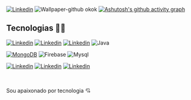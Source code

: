[![Linkedin](https://img.shields.io/badge/LinkedIn-0077B5?style=for-the-badge&logo=linkedin&logoColor=white)](https://www.linkedin.com/in/douglasbarreiros/)
![Wallpaper-github okok](https://github.com/douglasbarreiros701/douglasbarreiros701/assets/97680488/48a0d520-5ece-42f5-8bde-98e3d4255969)
[![Ashutosh's github activity graph](https://github-readme-activity-graph.vercel.app/graph?username=douglasbarreiros701&theme=tokyo-night)](https://github.com/ashutosh00710/github-readme-activity-graph)



## Tecnologias 👨‍💻

[![Linkedin](https://img.shields.io/badge/JavaScript-F7DF1E?style=for-the-badge&logo=javascript&logoColor=black)](https://discordapp.com/users/DOG#7278)
[![Linkedin](https://img.shields.io/badge/jQuery-0769AD?style=for-the-badge&logo=jquery&logoColor=white)](https://discordapp.com/users/DOG#7278)
[![Linkedin](https://img.shields.io/badge/Node.js-43853D?style=for-the-badge&logo=node.js&logoColor=white)](https://discordapp.com/users/DOG#7278)
![Java](https://img.shields.io/badge/Java-ED8B00?style=for-the-badge&logo=openjdk&logoColor=white)

[![MongoDB](https://img.shields.io/badge/MongoDB-4EA94B?style=for-the-badge&logo=mongodb&logoColor=white)](https://discordapp.com/users/DOG#7278)
![Firebase](https://img.shields.io/badge/Firebase-039BE5?style=for-the-badge&logo=Firebase&logoColor=white)
![Mysql](https://img.shields.io/badge/MySQL-00000F?style=for-the-badge&logo=mysql&logoColor=white)

[![Linkedin](https://img.shields.io/badge/HTML5-E34F26?style=for-the-badge&logo=html5&logoColor=white)](https://discordapp.com/users/DOG#7278)
[![Linkedin](https://img.shields.io/badge/CSS3-1572B6?style=for-the-badge&logo=css3&logoColor=white)](https://discordapp.com/users/DOG#7278)
[![Linkedin](https://img.shields.io/badge/Bootstrap-563D7C?style=for-the-badge&logo=bootstrap&logoColor=white)](https://discordapp.com/users/DOG#7278)



<br><br>
Sou apaixonado por tecnologia 💘




    
  
  
  
